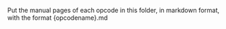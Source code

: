 Put the manual pages of each opcode in this folder, in markdown format, with the format {opcodename}.md 